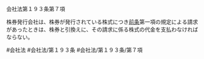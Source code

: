 会社法第１９３条第７項

株券発行会社は、株券が発行されている株式につき[前条](会社法＿＿＿＿第１９２条第１項)第一項の規定による請求があったときは、株券と引換えに、その請求に係る株式の代金を支払わなければならない。

#会社法
#会社法/第１９３条
#会社法/第１９３条/第７項
